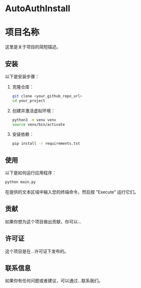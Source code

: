 # AutoAuthInstall
# 项目名称

这里是关于项目的简短描述。

## 安装

以下是安装步骤：

1. 克隆仓库：
    ```bash
    git clone <your_github_repo_url>
    cd your_project
    ```

2. 创建并激活虚拟环境：
    ```bash
    python3 -m venv venv
    source venv/bin/activate
    ```

3. 安装依赖：
    ```bash
    pip install -r requirements.txt
    ```

## 使用

以下是如何运行应用程序：

```bash
python main.py
```

在提供的文本区域中输入您的终端命令，然后按 "Execute" 运行它们。

## 贡献

如果你想为这个项目做出贡献，你可以...

## 许可证

这个项目是在...许可证下发布的。

## 联系信息

如果你有任何问题或者建议，可以通过...联系我们。
